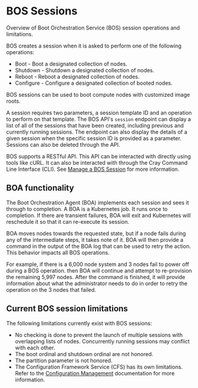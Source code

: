 # BOS Sessions

Overview of Boot Orchestration Service \(BOS\) session operations and limitations.

BOS creates a session when it is asked to perform one of the following operations:

* Boot - Boot a designated collection of nodes.
* Shutdown - Shutdown a designated collection of nodes.
* Reboot - Reboot a designated collection of nodes.
* Configure - Configure a designated collection of booted nodes.

BOS sessions can be used to boot compute nodes with customized image roots.

A session requires two parameters, a session template ID and an operation to perform on that template.
The BOS API's `session` endpoint can display a list of all of the sessions that have been created, including previous and currently running sessions.
The endpoint can also display the details of a given session when the specific session ID is provided as a parameter. Sessions can also be deleted through the API.

BOS supports a RESTful API. This API can be interacted with directly using tools like cURL.
It can also be interacted with through the Cray Command Line Interface \(CLI\). See [Manage a BOS Session](Manage_a_BOS_Session.md) for more information.

## BOA functionality

The Boot Orchestration Agent \(BOA\) implements each session and sees it through to completion. A BOA is a Kubernetes job. It runs once to completion.
If there are transient failures, BOA will exit and Kubernetes will reschedule it so that it can re-execute its session.

BOA moves nodes towards the requested state, but if a node fails during any of the intermediate steps, it takes note of it.
BOA will then provide a command in the output of the BOA log that can be used to retry the action.
This behavior impacts all BOS operations.

For example, if there is a 6,000 node system and 3 nodes fail to power off during a BOS operation.
then BOA will continue and attempt to re-provision the remaining 5,997 nodes.
After the command is finished, it will provide information about what the administrator needs to do in order to retry the operation on the 3 nodes that failed.

## Current BOS session limitations

The following limitations currently exist with BOS sessions:

* No checking is done to prevent the launch of multiple sessions with overlapping lists of nodes.
  Concurrently running sessions may conflict with each other.
* The boot ordinal and shutdown ordinal are not honored.
* The partition parameter is not honored.
* The Configuration Framework Service \(CFS\) has its own limitations.
  Refer to the [Configuration Management](../configuration_management/Configuration_Management.md) documentation for more information.
  